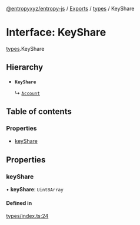 [@entropyxyz/entropy-js](../README.md) / [Exports](../modules.md) / [types](../modules/types.md) / KeyShare

# Interface: KeyShare

[types](../modules/types.md).KeyShare

## Hierarchy

- **`KeyShare`**

  ↳ [`Account`](types.Account.md)

## Table of contents

### Properties

- [keyShare](types.KeyShare.md#keyshare)

## Properties

### keyShare

• **keyShare**: `Uint8Array`

#### Defined in

[types/index.ts:24](https://github.com/entropyxyz/entropy-js/blob/368842b/src/types/index.ts#L24)
